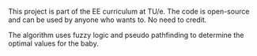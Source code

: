 This project is part of the EE curriculum at TU/e. The code is open-source and can be used by anyone who wants to. No need to credit. 

The algorithm uses fuzzy logic and pseudo pathfinding to determine the optimal values for the baby. 
